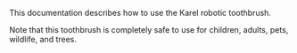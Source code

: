 This documentation describes how to use the Karel robotic toothbrush.

Note that this toothbrush is completely safe to use for children, adults, pets, wildlife, and trees.
